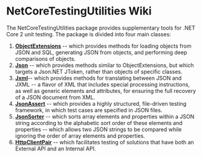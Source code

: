 # NetCoreTestingUtilities Wiki
The NetCoreTestingUtilities package provides supplementary tools for .NET Core 2 unit testing.  The package is divided into four main classes:
1. **[ObjectExtensions](https://github.com/denmitchell/NetCoreTestingUtilities/wiki/Object-Extensions)** -- which provides methods for loading objects from JSON and SQL, generating JSON from objects, and performing deep comparisons of objects.
2. **[Json](https://github.com/denmitchell/NetCoreTestingUtilities/wiki/Json-Class)** -- which provides methods similar to ObjectExtensions, but which targets a Json.NET JToken, rather than objects of specific classes.
3. **[Jxml](https://github.com/denmitchell/NetCoreTestingUtilities/wiki/Jxml-Class-and-JXML)**-- which provides methods for translating between JSON and JXML -- a flavor of XML that includes special processing instructions, as well as generic elements and attributes, for ensuring the full recovery of a JSON document from XML.
4. **[JsonAssert](https://github.com/denmitchell/NetCoreTestingUtilities/wiki/JsonAssert-Class)** -- which provides a highly structured, file-driven testing framework, in which test cases are specified in JSON files.
5. **[JsonSorter](https://github.com/denmitchell/NetCoreTestingUtilities/wiki/JsonSorter-Class)** -- which sorts array elements and properties within a JSON string according to the alphabetic sort order of these elements and properties -- which allows two JSON strings to be compared while ignoring the order of array elements and properties.
6. **[HttpClientPair](https://github.com/denmitchell/NetCoreTestingUtilities/wiki/HttpClientPair-Class)** -- which facilitates testing of solutions that have both an External API and an Internal API.